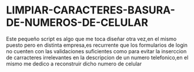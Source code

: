 # LIMPIAR-CARACTERES-BASURA-DE-NUMEROS-DE-CELULAR
Este pequeño script es algo que me toca diseñar otra vez,en el mismo puesto pero en distinta empresa,es recurrente que los formularios de login no cuenten con las validaciones suficientes como para evitar la inserccion de carracteres irrelevantes en la descripcion de un numero telefonico,en el mismo me dedico a reconstruir dicho numero de celular
